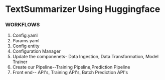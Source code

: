 # TextSummarizer Using Huggingface

### WORKFLOWS

1. Config.yaml
2. Params.yaml
3. Config entity
4. Configuration Manager
5. Update the componenets- Data Ingestion, Data Transformation, Model Trainer
6. Create our Pipeline--Training Pipeline,Prediction Pipeline
7. Front end-- API's, Training API's, Batch Prediction API's


